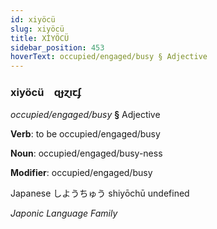 ```yaml
---
id: xiyöcü
slug: xiyöcü
title: XİYÖCÜ
sidebar_position: 453
hoverText: occupied/engaged/busy § Adjective
---
```


### xiyöcü&emsp;<span kind="abugida">ɋɟɀıꞇʄ</span>

*occupied/engaged/busy* **§** Adjective

**Verb**: to be occupied/engaged/busy

**Noun**: occupied/engaged/busy-ness

**Modifier**: occupied/engaged/busy

Japanese しようちゅう shiyōchū undefined

*Japonic Language Family*